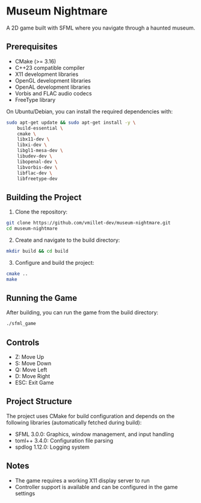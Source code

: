 # Museum Nightmare

A 2D game built with SFML where you navigate through a haunted museum.

## Prerequisites

- CMake (>= 3.16)
- C++23 compatible compiler
- X11 development libraries
- OpenGL development libraries
- OpenAL development libraries
- Vorbis and FLAC audio codecs
- FreeType library

On Ubuntu/Debian, you can install the required dependencies with:
```bash
sudo apt-get update && sudo apt-get install -y \
    build-essential \
    cmake \
    libx11-dev \
    libxi-dev \
    libgl1-mesa-dev \
    libudev-dev \
    libopenal-dev \
    libvorbis-dev \
    libflac-dev \
    libfreetype-dev
```

## Building the Project

1. Clone the repository:
```bash
git clone https://github.com/vmillet-dev/museum-nightmare.git
cd museum-nightmare
```

2. Create and navigate to the build directory:
```bash
mkdir build && cd build
```

3. Configure and build the project:
```bash
cmake ..
make
```

## Running the Game

After building, you can run the game from the build directory:
```bash
./sfml_game
```

## Controls

- Z: Move Up
- S: Move Down
- Q: Move Left
- D: Move Right
- ESC: Exit Game

## Project Structure

The project uses CMake for build configuration and depends on the following libraries (automatically fetched during build):

- SFML 3.0.0: Graphics, window management, and input handling
- toml++ 3.4.0: Configuration file parsing
- spdlog 1.12.0: Logging system

## Notes

- The game requires a working X11 display server to run
- Controller support is available and can be configured in the game settings
